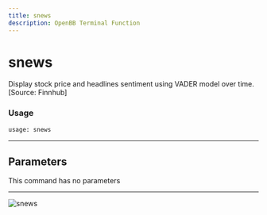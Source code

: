 ```yaml
---
title: snews
description: OpenBB Terminal Function
---
```


# snews

Display stock price and headlines sentiment using VADER model over time. [Source: Finnhub]

### Usage 
```python
usage: snews
```

---
## Parameters

This command has no parameters


---
![snews](https://user-images.githubusercontent.com/25267873/156584514-33c2cd52-4763-43cd-8a53-4118b8615450.png)

